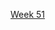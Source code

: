 [Week 51](https://github.com/charlie-gallagher/tidy-tuesday/blob/master/ninja_warrior/png/seas_01.png)
